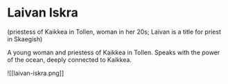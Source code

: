 # Laivan Iskra
(priestess of Kaikkea in Tollen, woman in her 20s; Laivan is a title for priest in Skaegish)

A young woman and priestess of Kaikkea in Tollen. Speaks with the power of the ocean, deeply connected to Kaikkea. 

![[laivan-iskra.png]]

